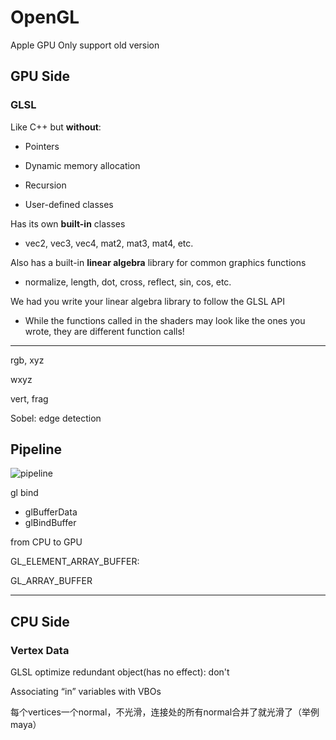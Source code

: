 # OpenGL

Apple GPU Only support old version

## GPU Side

### GLSL

Like C++ but **without**:

- Pointers

- Dynamic memory allocation

- Recursion

- User-defined classes

Has its own **built-in** classes

- vec2, vec3, vec4, mat2, mat3, mat4, etc.

Also has a built-in **linear algebra** library for common graphics functions

- normalize, length, dot, cross, reflect, sin, cos, etc.

We had you write your linear algebra library to follow the GLSL API

- While the functions called in the shaders may look like the ones you wrote, they are different function calls!

---

rgb, xyz

wxyz

vert, frag

Sobel: edge detection

## Pipeline

![pipeline](https://cdn.jsdelivr.net/gh/davidliuk/images@master/blog/Screenshot%202024-09-25%20at%201.51.23%E2%80%AFPM.png)

gl bind



- glBufferData
- glBindBuffer

from CPU to GPU

GL_ELEMENT_ARRAY_BUFFER: 

GL_ARRAY_BUFFER

---

## CPU Side

### Vertex Data



GLSL optimize redundant object(has no effect): don't

Associating “in” variables with VBOs

每个vertices一个normal，不光滑，连接处的所有normal合并了就光滑了（举例maya）